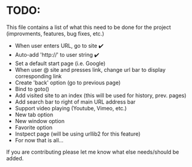 TODO:
=====
This file contains a list of what this need to be done for the project (improvments, features, bug fixes, etc.)

* When user enters URL, go to site :heavy_check_mark:
* Auto-add 'http://' to user string :heavy_check_mark:
* Set a default start page (i.e. Google)
* When user @ site and presses link, change url bar to display corresponding link
* Create 'back' option (go to previous page)
* Bind <Return> to goto()
* Add visited site to an index (this will be used for history, prev. pages)
* Add search bar to right of main URL address bar
* Support video playing (Youtube, Vimeo, etc.)
* New tab option
* New window option
* Favorite option
* Instpect page (will be using urllib2 for this feature)
* For now that is all...

If you are contributing please let me know what else needs/should be added.
